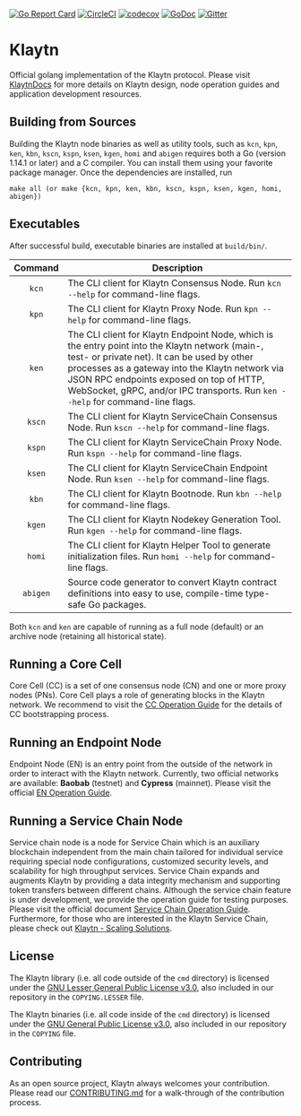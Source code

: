 [![Go Report Card](https://goreportcard.com/badge/github.com/klaytn/klaytn)](https://goreportcard.com/report/github.com/klaytn/klaytn)
[![CircleCI](https://circleci.com/gh/klaytn/klaytn/tree/dev.svg?style=svg)](https://circleci.com/gh/klaytn/klaytn/tree/dev)
[![codecov](https://codecov.io/gh/klaytn/klaytn/branch/dev/graph/badge.svg)](https://codecov.io/gh/klaytn/klaytn)
[![GoDoc](https://godoc.org/github.com/klaytn/klaytn?status.svg)](https://pkg.go.dev/github.com/klaytn/klaytn)
[![Gitter](https://badges.gitter.im/klaytn/Lobby.svg)](https://gitter.im/klaytn/Lobby?utm_source=badge&utm_medium=badge&utm_campaign=pr-badge)

# Klaytn

Official golang implementation of the Klaytn protocol. Please visit [KlaytnDocs](https://docs.klaytn.foundation/) for more details on Klaytn design, node operation guides and application development resources.

## Building from Sources

Building the Klaytn node binaries as well as utility tools, such as `kcn`, `kpn`, `ken`, `kbn`, `kscn`, `kspn`, `ksen`, `kgen`, `homi` and `abigen` requires
both a Go (version 1.14.1 or later) and a C compiler. You can install them using
your favorite package manager.
Once the dependencies are installed, run

    make all (or make {kcn, kpn, ken, kbn, kscn, kspn, ksen, kgen, homi, abigen})

## Executables

After successful build, executable binaries are installed at `build/bin/`.

| Command    | Description |
|:----------:|-------------|
| `kcn` | The CLI client for Klaytn Consensus Node. Run `kcn --help` for command-line flags. |
| `kpn` | The CLI client for Klaytn Proxy Node. Run `kpn --help` for command-line flags. |
| `ken` | The CLI client for Klaytn Endpoint Node, which is the entry point into the Klaytn network (main-, test- or private net).  It can be used by other processes as a gateway into the Klaytn network via JSON RPC endpoints exposed on top of HTTP, WebSocket, gRPC, and/or IPC transports. Run `ken --help` for command-line flags. |
| `kscn` | The CLI client for Klaytn ServiceChain Consensus Node.  Run `kscn --help` for command-line flags. |
| `kspn` | The CLI client for Klaytn ServiceChain Proxy Node.  Run `kspn --help` for command-line flags. |
| `ksen` | The CLI client for Klaytn ServiceChain Endpoint Node.  Run `ksen --help` for command-line flags. |
| `kbn` | The CLI client for Klaytn Bootnode. Run `kbn --help` for command-line flags. |
| `kgen` | The CLI client for Klaytn Nodekey Generation Tool. Run `kgen --help` for command-line flags. |
| `homi` | The CLI client for Klaytn Helper Tool to generate initialization files. Run `homi --help` for command-line flags. |
| `abigen` | Source code generator to convert Klaytn contract definitions into easy to use, compile-time type-safe Go packages. |

Both `kcn` and `ken` are capable of running as a full node (default) or an archive
node (retaining all historical state).

## Running a Core Cell

Core Cell (CC) is a set of one consensus node (CN) and one or more proxy nodes
(PNs). Core Cell plays a role of generating blocks in the Klaytn network. We recommend to visit
the [CC Operation Guide](https://docs.klaytn.foundation/docs/nodes/core-cell/)
for the details of CC bootstrapping process.

## Running an Endpoint Node

Endpoint Node (EN) is an entry point from the outside of the network in order to
interact with the Klaytn network. Currently, two official networks are available: **Baobab** (testnet) and **Cypress** (mainnet). Please visit the official
[EN Operation Guide](https://docs.klaytn.foundation/docs/nodes/endpoint-node/).

## Running a Service Chain Node

Service chain node is a node for Service Chain which is an auxiliary blockchain independent from the main chain tailored for individual service requiring special node configurations, customized security levels, and scalability for high throughput services. Service Chain expands and augments Klaytn by providing a data integrity mechanism and supporting token transfers between different chains.
Although the service chain feature is under development, we provide the operation guide for testing purposes. Please visit the official document [Service Chain Operation Guide](https://docs.klaytn.foundation/docs/nodes/service-chain/).
Furthermore, for those who are interested in the Klaytn Service Chain, please check out [Klaytn - Scaling Solutions](https://docs.klaytn.foundation/docs/learn/scaling-solutions/).

## License

The Klaytn library (i.e. all code outside of the `cmd` directory) is licensed under the
[GNU Lesser General Public License v3.0](https://www.gnu.org/licenses/lgpl-3.0.en.html), also
included in our repository in the `COPYING.LESSER` file.

The Klaytn binaries (i.e. all code inside of the `cmd` directory) is licensed under the
[GNU General Public License v3.0](https://www.gnu.org/licenses/gpl-3.0.en.html), also included
in our repository in the `COPYING` file.

## Contributing

As an open source project, Klaytn always welcomes your contribution. Please read our [CONTRIBUTING.md](./CONTRIBUTING.md) for a walk-through of the contribution process.
